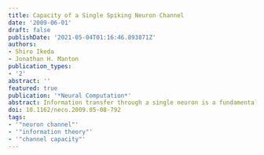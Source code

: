 ```yaml
---
title: Capacity of a Single Spiking Neuron Channel
date: '2009-06-01'
draft: false
publishDate: '2021-05-04T01:16:46.893871Z'
authors:
- Shiro Ikeda
- Jonathan H. Manton
publication_types:
- '2'
abstract: ''
featured: true
publication: '*Neural Computation*'
abstract: Information transfer through a single neuron is a fundamental component of information processing in the brain, and computing the information channel capacity is important to understand this information processing. The problem is difficult since the capacity depends on coding, characteristics of the communication channel, and optimization over input distributions, among other issues. In this letter, we consider two models. The temporal coding model of a neuron as a communication channel assumes the output is τ where τ is a gamma-distributed random variable corresponding to the interspike interval, that is, the time it takes for the neuron to fire once. The rate coding model is similar; the output is the actual rate of firing over a fixed period of time. Theoretical studies prove that the distribution of inputs, which achieves channel capacity, is a discrete distribution with finite mass points for temporal and rate coding under a reasonable assumption. This allows us to compute numerically the capacity of a neuron. Numerical results are in a plausible range based on biological evidence to date.
doi: 10.1162/neco.2009.05-08-792
tags:
- '"neuron channel"'
- '"information theory"'
- '"channel capacity"'
---
```

